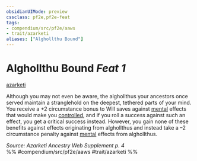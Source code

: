 ```yaml
---
obsidianUIMode: preview
cssclass: pf2e,pf2e-feat
tags:
- compendium/src/pf2e/aaws
- trait/azarketi
aliases: ["Alghollthu Bound"]
---
```

# Alghollthu Bound  *Feat 1*  
[azarketi](rules/traits/azarketi-loag.md "Azarketi Ancestry & Heritage Trait")  


Although you may not even be aware, the alghollthus your ancestors once served maintain a stranglehold on the deepest, tethered parts of your mind. You receive a +2 circumstance bonus to Will saves against [mental](rules/traits/mental.md "Mental Effect Trait") effects that would make you [controlled](rules/conditions.md#Controlled), and if you roll a success against such an effect, you get a critical success instead. However, you gain none of these benefits against effects originating from alghollthus and instead take a –2 circumstance penalty against [mental](rules/traits/mental.md "Mental Effect Trait") effects from alghollthus.

*Source: Azarketi Ancestry Web Supplement p. 4*  
%% #compendium/src/pf2e/aaws #trait/azarketi %%